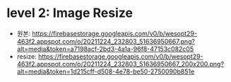 # level 2: Image Resize
- 원본: https://firebasestorage.googleapis.com/v0/b/wesopt29-463f2.appspot.com/o/20211224_232803_51636950667.png?alt=media&token=a7198acf-2bd3-4a1a-96f8-47153c082c05
- resize: https://firebasestorage.googleapis.com/v0/b/wesopt29-463f2.appspot.com/o/20211224_232803_51636950667_200x200.png?alt=media&token=1d215cff-d508-4e78-be50-2750090b851e


